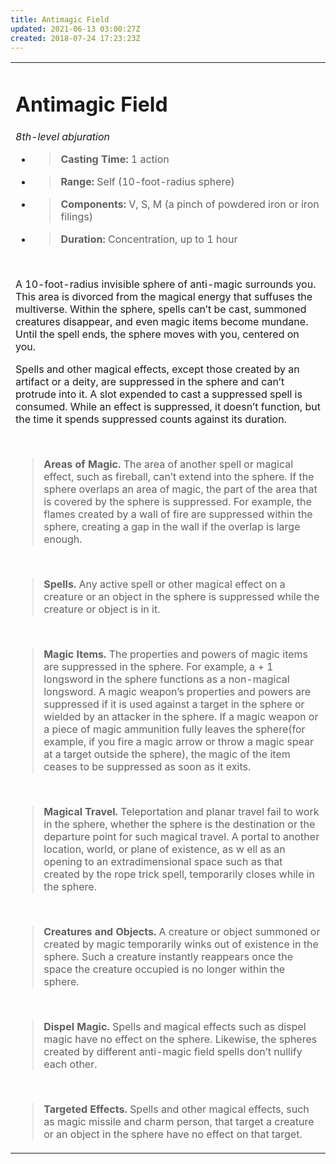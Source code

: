```yaml
---
title: Antimagic Field
updated: 2021-06-13 03:00:27Z
created: 2018-07-24 17:23:23Z
---
```


<table><tbody><tr class="odd"><td><h1 id="antimagic-field"><strong>Antimagic Field</strong></h1><p><em>8th-level abjuration</em></p><ul><li><blockquote><p><strong>Casting Time:</strong> 1 action</p></blockquote></li><li><blockquote><p><strong>Range:</strong> Self (10-foot-radius sphere)</p></blockquote></li><li><blockquote><p><strong>Components:</strong> V, S, M (a pinch of powdered iron or iron filings)</p></blockquote></li><li><blockquote><p><strong>Duration:</strong> Concentration, up to 1 hour</p></blockquote></li></ul><p> </p><p>A 10-foot-radius invisible sphere of anti-magic surrounds you. This area is divorced from the magical energy that suffuses the multiverse. Within the sphere, spells can’t be cast, summoned creatures disappear, and even magic items become mundane. Until the spell ends, the sphere moves with you, centered on you.</p><p>Spells and other magical effects, except those created by an artifact or a deity, are suppressed in the sphere and can’t protrude into it. A slot expended to cast a suppressed spell is consumed. While an effect is suppressed, it doesn’t function, but the time it spends suppressed counts against its duration.</p><p> </p><blockquote><p><strong>Areas of Magic.</strong> The area of another spell or magical effect, such as fireball, can’t extend into the sphere. If the sphere overlaps an area of magic, the part of the area that is covered by the sphere is suppressed. For example, the flames created by a wall of fire are suppressed within the sphere, creating a gap in the wall if the overlap is large enough.</p></blockquote><p> </p><blockquote><p><strong>Spells.</strong> Any active spell or other magical effect on a creature or an object in the sphere is suppressed while the creature or object is in it.</p></blockquote><p> </p><blockquote><p><strong>Magic Items.</strong> The properties and powers of magic items are suppressed in the sphere. For example, a + 1 longsword in the sphere functions as a non-magical longsword. A magic weapon’s properties and powers are suppressed if it is used against a target in the sphere or wielded by an attacker in the sphere. If a magic weapon or a piece of magic ammunition fully leaves the sphere(for example, if you fire a magic arrow or throw a magic spear at a target outside the sphere), the magic of the item ceases to be suppressed as soon as it exits.</p></blockquote><p> </p><blockquote><p><strong>Magical Travel.</strong> Teleportation and planar travel fail to work in the sphere, whether the sphere is the destination or the departure point for such magical travel. A portal to another location, world, or plane of existence, as w ell as an opening to an extradimensional space such as that created by the rope trick spell, temporarily closes while in the sphere.</p></blockquote><p> </p><blockquote><p><strong>Creatures and Objects.</strong> A creature or object summoned or created by magic temporarily winks out of existence in the sphere. Such a creature instantly reappears once the space the creature occupied is no longer within the sphere.</p></blockquote><p> </p><blockquote><p><strong>Dispel Magic.</strong> Spells and magical effects such as dispel magic have no effect on the sphere. Likewise, the spheres created by different anti-magic field spells don’t nullify each other.</p></blockquote><p> </p><blockquote><p><strong>Targeted Effects.</strong> Spells and other magical effects, such as magic missile and charm person, that target a creature or an object in the sphere have no effect on that target.</p></blockquote></td></tr></tbody></table>